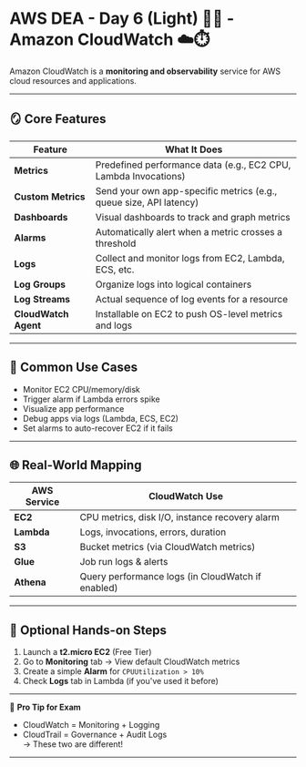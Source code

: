 # AWS DEA - Day 6 (Light) 🧘‍♀️ - Amazon CloudWatch ☁️⏱️

Amazon CloudWatch is a **monitoring and observability** service for AWS cloud resources and applications.

---

## 🪞 Core Features

| Feature        | What It Does |
|----------------|--------------|
| **Metrics**    | Predefined performance data (e.g., EC2 CPU, Lambda Invocations) |
| **Custom Metrics** | Send your own app-specific metrics (e.g., queue size, API latency) |
| **Dashboards** | Visual dashboards to track and graph metrics |
| **Alarms**     | Automatically alert when a metric crosses a threshold |
| **Logs**       | Collect and monitor logs from EC2, Lambda, ECS, etc. |
| **Log Groups** | Organize logs into logical containers |
| **Log Streams**| Actual sequence of log events for a resource |
| **CloudWatch Agent** | Installable on EC2 to push OS-level metrics and logs |

---

## 🔔 Common Use Cases

- Monitor EC2 CPU/memory/disk
- Trigger alarm if Lambda errors spike
- Visualize app performance
- Debug apps via logs (Lambda, ECS, EC2)
- Set alarms to auto-recover EC2 if it fails

---

## 🌐 Real-World Mapping

| AWS Service | CloudWatch Use |
|-------------|----------------|
| **EC2**     | CPU metrics, disk I/O, instance recovery alarm |
| **Lambda**  | Logs, invocations, errors, duration |
| **S3**      | Bucket metrics (via CloudWatch metrics) |
| **Glue**    | Job run logs & alerts |
| **Athena**  | Query performance logs (in CloudWatch if enabled) |

---

## 🧪 Optional Hands-on Steps 

1. Launch a **t2.micro EC2** (Free Tier)
2. Go to **Monitoring** tab → View default CloudWatch metrics
3. Create a simple **Alarm** for `CPUUtilization > 10%`
4. Check **Logs** tab in Lambda (if you've used it before)

---

🎯 **Pro Tip for Exam**  
- CloudWatch = Monitoring + Logging  
- CloudTrail = Governance + Audit Logs  
→ These two are different!

---


